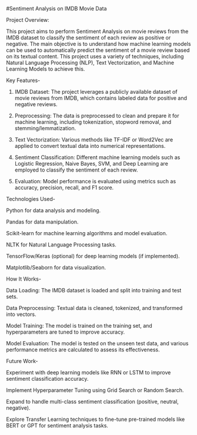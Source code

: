 #Sentiment Analysis on IMDB Movie Data

Project Overview:

This project aims to perform Sentiment Analysis on movie reviews from the IMDB dataset to classify the sentiment of each review as positive or negative. The main objective is to understand how machine learning models can be used to automatically predict the sentiment of a movie review based on its textual content. This project uses a variety of techniques, including Natural Language Processing (NLP), Text Vectorization, and Machine Learning Models to achieve this.

Key Features-

1. IMDB Dataset: The project leverages a publicly available dataset of movie reviews from IMDB, which contains labeled data for positive and negative reviews.

2. Preprocessing: The data is preprocessed to clean and prepare it for machine learning, including tokenization, stopword removal, and stemming/lemmatization.

3. Text Vectorization: Various methods like TF-IDF or Word2Vec are applied to convert textual data into numerical representations.

4. Sentiment Classification: Different machine learning models such as Logistic Regression, Naive Bayes, SVM, and Deep Learning are employed to classify the sentiment of each review.

5. Evaluation: Model performance is evaluated using metrics such as accuracy, precision, recall, and F1 score.


Technologies Used-

Python for data analysis and modeling.

Pandas for data manipulation.

Scikit-learn for machine learning algorithms and model evaluation.

NLTK for Natural Language Processing tasks.

TensorFlow/Keras (optional) for deep learning models (if implemented).

Matplotlib/Seaborn for data visualization.

 
How It Works-

Data Loading: The IMDB dataset is loaded and split into training and test sets.

Data Preprocessing: Textual data is cleaned, tokenized, and transformed into vectors.

Model Training: The model is trained on the training set, and hyperparameters are tuned to improve accuracy.

Model Evaluation: The model is tested on the unseen test data, and various performance metrics are calculated to assess its effectiveness.


Future Work-

Experiment with deep learning models like RNN or LSTM to improve sentiment classification accuracy.

Implement Hyperparameter Tuning using Grid Search or Random Search.

Expand to handle multi-class sentiment classification (positive, neutral, negative).

Explore Transfer Learning techniques to fine-tune pre-trained models like BERT or GPT for sentiment analysis tasks.

